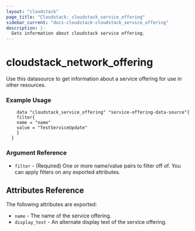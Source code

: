 ```yaml
---
layout: "cloudstack"
page_title: "Cloudstack: cloudstack_service_offering"
sidebar_current: "docs-cloudstack-cloudstack_service_offering"
description: |-
  Gets information about cloudstack service offering.
---
```


# cloudstack_network_offering

Use this datasource to get information about a service offering for use in other resources.

### Example Usage

```hcl
    data "cloudstack_service_offering" "service-offering-data-source"{
    filter{
    name = "name"
    value = "TestServiceUpdate"
    }  
  }
```

### Argument Reference

* `filter` - (Required) One or more name/value pairs to filter off of. You can apply filters on any exported attributes.

## Attributes Reference

The following attributes are exported:

* `name` - The name of the service offering.
* `display_text` - An alternate display text of the service offering.